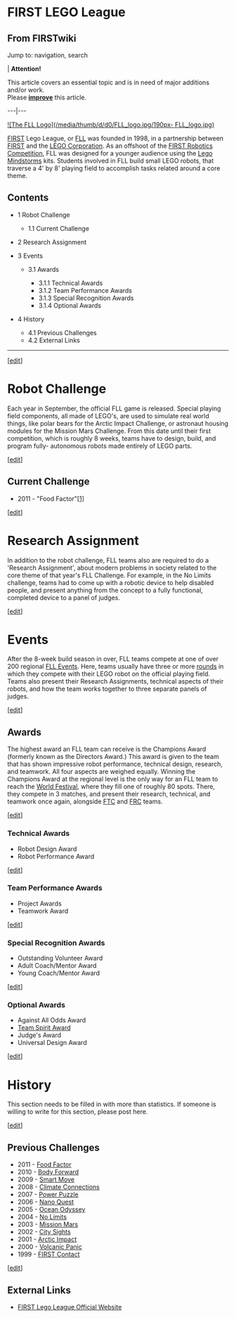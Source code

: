 # FIRST LEGO League

## From FIRSTwiki

Jump to: navigation, search

| **Attention!**

This article covers an essential topic and is in need of major additions and/or work.<br>
Please **[improve](http://firstwiki.net/index.php?title=FIRST_LEGO_League&action=edit "http://firstwiki.net/index.php?title=FIRST_LEGO_League&action=edit")** this article.

---|---

[![The FLL Logo](/media/thumb/d/d0/FLL_logo.jpg/190px-
FLL_logo.jpg)](Image:FLL_logo.jpg "The FLL Logo")

[FIRST](first) Lego League, or [FLL](FLL "FLL") was founded in 1998, in a partnership between [FIRST](FIRST "FIRST") and the [LEGO Corporation](LEGO_Corporation "LEGO
Corporation"). As an offshoot of the [FIRST Robotics Competition](FIRST_Robotics_Competition "FIRST Robotics
Competition"), FLL was designed for a younger audience using the [Lego Mindstorms](Lego_Mindstorms "Lego Mindstorms") kits. Students involved in FLL build small LEGO robots, that traverse a 4' by 8' playing field to accomplish tasks related around a core theme.

## Contents

- 1 Robot Challenge

  - 1.1 Current Challenge

- 2 Research Assignment
- 3 Events

  - 3.1 Awards

    - 3.1.1 Technical Awards
    - 3.1.2 Team Performance Awards
    - 3.1.3 Special Recognition Awards
    - 3.1.4 Optional Awards

- 4 History

  - 4.1 Previous Challenges
  - 4.2 External Links

--------------------------------------------------------------------------------

[[edit](/index.php?title=FIRST_LEGO_League&action=edit&section=1 "Edit
section: Robot Challenge")]

# Robot Challenge

Each year in September, the official FLL game is released. Special playing field components, all made of LEGO's, are used to simulate real world things, like polar bears for the Arctic Impact Challenge, or astronaut housing modules for the Mission Mars Challenge. From this date until their first competition, which is roughly 8 weeks, teams have to design, build, and program fully- autonomous robots made entirely of LEGO parts.

[[edit](/index.php?title=FIRST_LEGO_League&action=edit&section=2 "Edit
section: Current Challenge")]

## Current Challenge

- 2011 - "Food Factor"[[1]](http://www.firstlegoleague.org/media/twocol.aspx?id=247 "http://www.firstlegoleague.org/media/twocol.aspx?id=247")

[[edit](/index.php?title=FIRST_LEGO_League&action=edit&section=3 "Edit
section: Research Assignment")]

# Research Assignment

In addition to the robot challenge, FLL teams also are required to do a 'Research Assignment', about modern problems in society related to the core theme of that year's FLL Challenge. For example, in the No Limits challenge, teams had to come up with a robotic device to help disabled people, and present anything from the concept to a fully functional, completed device to a panel of judges.

[[edit](/index.php?title=FIRST_LEGO_League&action=edit&section=4 "Edit
section: Events")]

# Events

After the 8-week build season in over, FLL teams compete at one of over 200 regional [FLL Events](Category:FLL_Events "Category:FLL Events"). Here, teams usually have three or more [rounds](Round "Round") in which they compete with their LEGO robot on the official playing field. Teams also present their Research Assignments, technical aspects of their robots, and how the team works together to three separate panels of judges.

[[edit](/index.php?title=FIRST_LEGO_League&action=edit&section=5 "Edit
section: Awards")]

## Awards

The highest award an FLL team can receive is the Champions Award (formerly known as the Directors Award.) This award is given to the team that has shown impressive robot performance, technical design, research, and teamwork. All four aspects are weighed equally. Winning the Champions Award at the regional level is the only way for an FLL team to reach the [World Festival](The_Championship_Event "The Championship Event"), where they fill one of roughly 80 spots. There, they compete in 3 matches, and present their research, technical, and teamwork once again, alongside [FTC](FTC "FTC") and [FRC](FRC "FRC") teams.

[[edit](/index.php?title=FIRST_LEGO_League&action=edit&section=6 "Edit
section: Technical Awards")]

### Technical Awards

- Robot Design Award
- Robot Performance Award

[[edit](/index.php?title=FIRST_LEGO_League&action=edit&section=7 "Edit
section: Team Performance Awards")]

### Team Performance Awards

- Project Awards
- Teamwork Award

[[edit](/index.php?title=FIRST_LEGO_League&action=edit&section=8 "Edit
section: Special Recognition Awards")]

### Special Recognition Awards

- Outstanding Volunteer Award
- Adult Coach/Mentor Award
- Young Coach/Mentor Award

[[edit](/index.php?title=FIRST_LEGO_League&action=edit&section=9 "Edit
section: Optional Awards")]

### Optional Awards

- Against All Odds Award
- [Team Spirit Award](Team_Spirit_Award_%28FLL%29 "Team Spirit Award \(FLL\)")
- Judge's Award
- Universal Design Award

[[edit](/index.php?title=FIRST_LEGO_League&action=edit&section=10 "Edit
section: History")]

# History

This section needs to be filled in with more than statistics. If someone is willing to write for this section, please post here.

[[edit](/index.php?title=FIRST_LEGO_League&action=edit&section=11 "Edit
section: Previous Challenges")]

## Previous Challenges

- 2011 - [Food Factor](/index.php?title=Food_Factor&action=edit "Food Factor")
- 2010 - [Body Forward](Body_Forward "Body Forward")
- 2009 - [Smart Move](/index.php?title=Smart_Move&action=edit "Smart Move")
- 2008 - [Climate Connections](/index.php?title=Climate_Connections&action=edit "Climate Connections")
- 2007 - [Power Puzzle](Power_Puzzle "Power Puzzle")
- 2006 - [Nano Quest](Nano_Quest "Nano Quest")
- 2005 - [Ocean Odyssey](Ocean_Odyssey "Ocean Odyssey")
- 2004 - [No Limits](No_Limits "No Limits")
- 2003 - [Mission Mars](Mission_Mars "Mission Mars")
- 2002 - [City Sights](City_Sights "City Sights")
- 2001 - [Arctic Impact](Arctic_Impact "Arctic Impact")
- 2000 - [Volcanic Panic](Volcanic_Panic "Volcanic Panic")
- 1999 - [FIRST Contact](FIRST_Contact "FIRST Contact")

[[edit](/index.php?title=FIRST_LEGO_League&action=edit&section=12 "Edit
section: External Links")]

## External Links

- [FIRST Lego League Official Website](http://usfirst.org/roboticsprograms/fll/ "http://usfirst.org/roboticsprograms/fll/")
